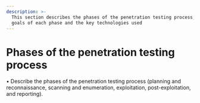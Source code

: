 ```yaml
---
description: >-
  This section describes the phases of the penetration testing process, the
  goals of each phase and the key technologies used
---
```


# Phases of the penetration testing process

• Describe the phases of the penetration testing process (planning and reconnaissance, scanning and enumeration, exploitation, post-exploitation, and reporting).

